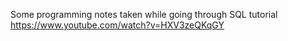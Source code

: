 Some programming notes taken while going through SQL tutorial
https://www.youtube.com/watch?v=HXV3zeQKqGY